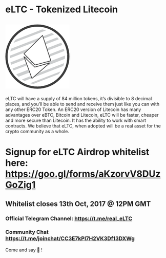 # eLTC - Tokenized Litecoin

  ![TOKENS](https://raw.githubusercontent.com/Steake/eLTC/master/eLTC.png)
---
eLTC will have a supply of 84 million tokens, it’s divisible to 8 decimal places, and you’ll be able to send and receive them just like you can with any other ERC20 Token. An ERC20 version of Litecoin has many advantages over eBTC, Bitcoin and Litecoin, eLTC will be faster, cheaper and more secure than Litecoin. It has the ability to work with smart contracts. We believe that eLTC, when adopted will be a real asset for the crypto community as a whole.


# Signup for eLTC Airdrop whitelist here: https://goo.gl/forms/aKzorvV8DUzGoZig1
## Whitelist closes 13th Oct, 2017 @ 12PM GMT


### Official Telegram Channel: https://t.me/real_eLTC
### Community Chat https://t.me/joinchat/CC3E7kPl7H2VK3Df13DXWg

Come and say 👋 !





